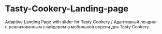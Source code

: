 # Tasty-Cookery-Landing-page
Adaptive Landing Page  with slider for Tasty Cookery / Адаптивный лендинг с реализованным слайдером в мобильной версии для Tasty Cookery
